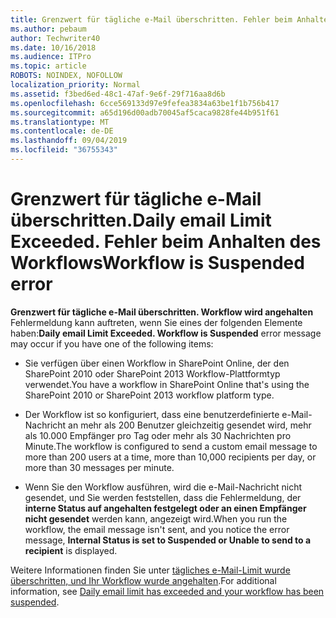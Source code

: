 ```yaml
---
title: Grenzwert für tägliche e-Mail überschritten. Fehler beim Anhalten des Workflows
ms.author: pebaum
author: Techwriter40
ms.date: 10/16/2018
ms.audience: ITPro
ms.topic: article
ROBOTS: NOINDEX, NOFOLLOW
localization_priority: Normal
ms.assetid: f3bed6ed-48c1-47af-9e6f-29f716aa8d6b
ms.openlocfilehash: 6cce569133d97e9fefea3834a63be1f1b756b417
ms.sourcegitcommit: a65d196d00adb70045af5caca9828fe44b951f61
ms.translationtype: MT
ms.contentlocale: de-DE
ms.lasthandoff: 09/04/2019
ms.locfileid: "36755343"
---
```

# <a name="daily-email-limit-exceeded-workflow-is-suspended-error"></a><span data-ttu-id="10980-103">Grenzwert für tägliche e-Mail überschritten.</span><span class="sxs-lookup"><span data-stu-id="10980-103">Daily email Limit Exceeded.</span></span> <span data-ttu-id="10980-104">Fehler beim Anhalten des Workflows</span><span class="sxs-lookup"><span data-stu-id="10980-104">Workflow is Suspended error</span></span>

 <span data-ttu-id="10980-105">**Grenzwert für tägliche e-Mail überschritten. Workflow wird angehalten** Fehlermeldung kann auftreten, wenn Sie eines der folgenden Elemente haben:</span><span class="sxs-lookup"><span data-stu-id="10980-105">**Daily email Limit Exceeded. Workflow is Suspended** error message may occur if you have one of the following items:</span></span> 
  
- <span data-ttu-id="10980-106">Sie verfügen über einen Workflow in SharePoint Online, der den SharePoint 2010 oder SharePoint 2013 Workflow-Plattformtyp verwendet.</span><span class="sxs-lookup"><span data-stu-id="10980-106">You have a workflow in SharePoint Online that's using the SharePoint 2010 or SharePoint 2013 workflow platform type.</span></span>
    
- <span data-ttu-id="10980-107">Der Workflow ist so konfiguriert, dass eine benutzerdefinierte e-Mail-Nachricht an mehr als 200 Benutzer gleichzeitig gesendet wird, mehr als 10.000 Empfänger pro Tag oder mehr als 30 Nachrichten pro Minute.</span><span class="sxs-lookup"><span data-stu-id="10980-107">The workflow is configured to send a custom email message to more than 200 users at a time, more than 10,000 recipients per day, or more than 30 messages per minute.</span></span>
    
- <span data-ttu-id="10980-108">Wenn Sie den Workflow ausführen, wird die e-Mail-Nachricht nicht gesendet, und Sie werden feststellen, dass die Fehlermeldung, der **interne Status auf angehalten festgelegt oder an einen Empfänger nicht gesendet** werden kann, angezeigt wird.</span><span class="sxs-lookup"><span data-stu-id="10980-108">When you run the workflow, the email message isn't sent, and you notice the error message, **Internal Status is set to Suspended or Unable to send to a recipient** is displayed.</span></span> 
    
<span data-ttu-id="10980-109">Weitere Informationen finden Sie unter [tägliches e-Mail-Limit wurde überschritten, und Ihr Workflow wurde angehalten](https://go.microsoft.com/fwlink/?Linkid=2031137).</span><span class="sxs-lookup"><span data-stu-id="10980-109">For additional information, see [Daily email limit has exceeded and your workflow has been suspended](https://go.microsoft.com/fwlink/?Linkid=2031137).</span></span>
  
